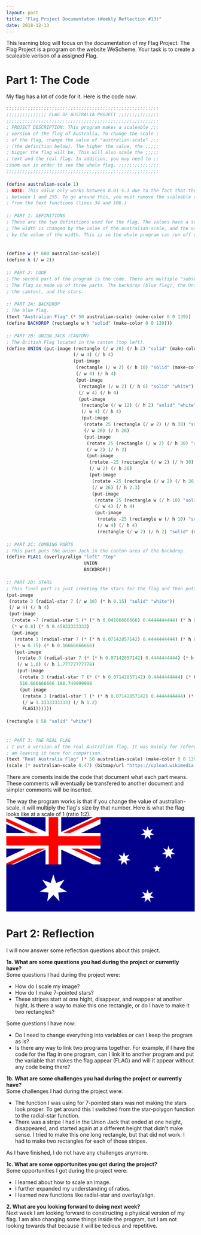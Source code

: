 ```yaml
---
layout: post
title: "Flag Project Documentaton (Weekly Reflection #13)"
date: 2018-12-13
---
```


This learning blog will focus on the documentation of my Flag Project. The Flag Project is a program on the website WeScheme. Your task is to create a scaleable verison of a assigned Flag. 

<h1>Part 1: The Code</h1>
My flag has a lot of code for it. Here is the code now.


```scheme
;;;;;;;;;;;;;;;;;;;;;;;;;;;;;;;;;;;;;;;;;;;;;;;;;;;;;;;;;
;;;;;;;;;;;;;;; FLAG OF AUSTRALIA PROJECT ;;;;;;;;;;;;;;;
;;;;;;;;;;;;;;;;;;;;;;;;;;;;;;;;;;;;;;;;;;;;;;;;;;;;;;;;;
; PROJECT DESCRIPTION: This program makes a scaleable ;;;
; version of the flag of Australia. To change the scale ;
; of the flag, change the value of "australian-scale" ;;;
; (the definition below). The higher the value, the ;;;;;
; bigger the flag will be. This will also scale the ;;;;;
; text and the real flag. In addition, you may need to ;;
;zoom out in order to see the whole flag. ;;;;;;;;;;;;;;;
;;;;;;;;;;;;;;;;;;;;;;;;;;;;;;;;;;;;;;;;;;;;;;;;;;;;;;;;;

(define australian-scale 1)
; NOTE: This value only works between 0.01-5.1 due to the fact that the text needs an integer
; between 1 and 255. To go around this, you must remove the scaleable code ((* 50 australian-scale))
; from the text functions (lines 34 and 106.)

;; PART 1: DEFINITIONS
; These are the two definitions used for the flag. The values have a sort of "chain of command".
; The width is changed by the value of the australian-scale, and the value of the height is changed
; by the value of the width. This is so the whole program can run off of one value.


(define w (* 600 australian-scale))
(define h (/ w 2))

;; PART 2: CODE 
; The second part of the program is the code. There are multiple "subsections" inside this part.
; The flag is made up of three parts. The backdrop (blue flag), the Union Jack (British Flag inside 
; the canton), and the stars.

;; PART 2A: BACKDROP
; The blue flag.
(text "Australian Flag" (* 50 australian-scale) (make-color 0 0 139))
(define BACKDROP (rectangle w h "solid" (make-color 0 0 139)))

;; PART 2B: UNION JACK (CANTON)
; The British Flag located in the canton (top left).
(define UNION (put-image (rectangle (/ w 20) (/ h 2) "solid" (make-color 255 0 0))
                         (/ w 4) (/ h 4)
                         (put-image 
                          (rectangle (/ w 2) (/ h 10) "solid" (make-color 255 0 0))
                          (/ w 4) (/ h 4)
                          (put-image 
                           (rectangle (/ w 2) (/ h 6) "solid" "white")
                           (/ w 4) (/ h 4)
                           (put-image
                            (rectangle (/ w 12) (/ h 2) "solid" "white")
                            (/ w 4) (/ h 4)
                            (put-image 
                             (rotate 25 (rectangle (/ w 2) (/ h 30) "solid" (make-color 255 0 0))) 
                             (/ w 20) (/ h 26)
                             (put-image
                              (rotate 25 (rectangle (/ w 2) (/ h 30) "solid" (make-color 255 0 0)))
                              (/ w 2) (/ h 2)
                              (put-image
                               (rotate -25 (rectangle (/ w 2) (/ h 30) "solid" (make-color 255 0 0))) 
                               (/ w 2) (/ h 26)
                               (put-image
                                (rotate -25 (rectangle (/ w 2) (/ h 30) "solid" (make-color 255 0 0)))
                                (/ w 26) (/ h 2.3)
                                (put-image
                                 (rotate 25 (rectangle w (/ h 10) "solid" "white"))    
                                 (/ w 4) (/ h 4)
                                 (put-image
                                  (rotate -25 (rectangle w (/ h 10) "solid" "white"))  
                                  (/ w 4) (/ h 4)
                                  (rectangle (/ w 2) (/ h 2) "solid" (make-color 0 0 139)))))))))))))

;; PART 2C: COMBING PARTS
; This part puts the Union Jack in the canton area of the backdrop.
(define FLAG1 (overlay/align "left" "top"
                             UNION
                             BACKDROP))

;; PART 2D: STARS
; This final part is just creating the stars for the flag and then putting them ontop of the backdrop.
(put-image 
 (rotate 3 (radial-star 7 (/ w 30) (* h 0.15) "solid" "white"))
 (/ w 4) (/ h 4) 
 (put-image
  (rotate -7 (radial-star 5 (* (* h 0.04166666666) 0.4444444444) (* h 0.04166666666) "solid" "white"))
  (* w 0.8) (* h 0.45833333333)
  (put-image
   (rotate 3 (radial-star 7 (* (* h 0.07142857142) 0.4444444444) (* h 0.07142857142) "solid" "white"))
   (* w 0.75) (* h 0.16666666666)
   (put-image 
    (rotate 3 (radial-star 7 (* (* h 0.07142857142) 0.4444444444) (* h 0.07142857142) "solid" "white"))
    (/ w 1.6) (/ h 1.77777777778)
    (put-image 
     (rotate 3 (radial-star 7 (* (* h 0.07142857142) 0.4444444444) (* h 0.07142857142) "solid" "white"))
     516.666666666 188.749999998
     (put-image 
      (rotate 3 (radial-star 7 (* (* h 0.07142857142) 0.4444444444) (* h 0.07142857142) "solid" "white"))
      (/ w 1.3333333333) (/ h 1.2)
      FLAG1))))))

(rectangle 0 50 "solid" "white")


;; PART 3: THE REAL FLAG
; I put a version of the real Australian flag. It was mainly for reference while coding, but I 
; am leaving it here for comparison.
(text "Real Australia Flag" (* 50 australian-scale) (make-color 0 0 139))
(scale (* australian-scale 0.47) (bitmap/url "https://upload.wikimedia.org/wikipedia/en/b/b9/Flag_of_Australia.svg"))
```


There are coments inside the code that document what each part means. These comments will eventually be transfered to another document and simpler comments will be inserted.

The way the program works is that if you change the value of australian-scale, it will multiply the flag's size by that number. Here is what the flag looks like at a scale of 1 (ratio 1:2).
![Flag of Australia](/img/Flag_of_Australia.png)

<h1>Part 2: Reflection</h1>
I will now answer some reflection questions about this project.

**1a. What are some questions you had during the project or currently have?**  
Some questions I had during the project were:
- How do I scale my image?
- How do I make 7-pointed stars?
- These stripes start at one hight, disappear, and reappear at another hight. Is there a way to make this one rectangle, or do I have to make it two rectangles?

Some questions I have now:
- Do I need to change everything into variables or can I keep the program as is?
- Is there any way to link two programs together. For example, if I have the code for the flag in one program, can I link it to another program and put the variable that makes the flag appear (FLAG) and will it appear without any code being there?

**1b. What are some challenges you had during the project or currently have?**  
Some challenges I had during the project were:
- The function I was using for 7-pointed stars was not making the stars look proper. To get around this I switched from the star-polygon function to the radial-star function.
- There was a stripe I had in the Union Jack that ended at one height, disappeared, and started again at a different height that didn't make sense. I tried to make this one long rectangle, but that did not work. I had to make two rectangles for each of those stripes.

As I have finished, I do not have any challenges anymore.

**1c. What are some opportunites you got during the project?**  
Some opportunities I got during the project were:
- I learned about how to scale an image.
- I further expanded my understanding of ratios.
- I learned new functions like radial-star and overlay/align. 

**2. What are you looking forward to doing next week?**  
Next week I am looking forward to constructing a physical version of my flag. I am also changing some things inside the program, but I am not looking towards that because it will be tedious and repetitive.
